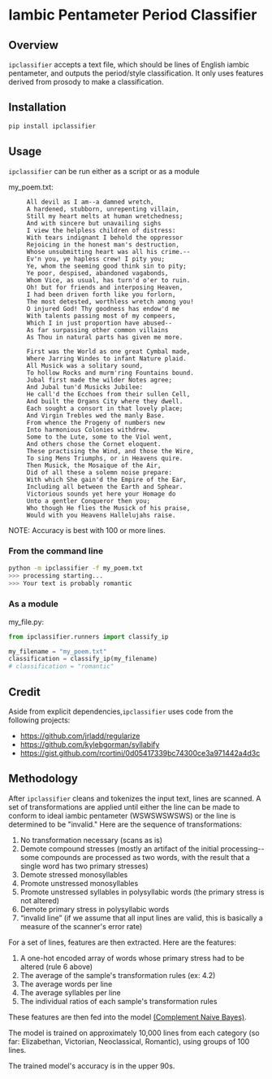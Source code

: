 # Iambic Pentameter Period Classifier

## Overview
`ipclassifier` accepts a text file, which should be lines of English iambic pentameter, and outputs the period/style classification.  It only uses features derived from prosody to make a classification.


## Installation
```bash
pip install ipclassifier
```

## Usage
`ipclassifier` can be run either as a script or as a module

my_poem.txt:
```text
     All devil as I am--a damned wretch,
     A hardened, stubborn, unrepenting villain,
     Still my heart melts at human wretchedness;
     And with sincere but unavailing sighs
     I view the helpless children of distress:
     With tears indignant I behold the oppressor
     Rejoicing in the honest man's destruction,
     Whose unsubmitting heart was all his crime.--
     Ev'n you, ye hapless crew! I pity you;
     Ye, whom the seeming good think sin to pity;
     Ye poor, despised, abandoned vagabonds,
     Whom Vice, as usual, has turn'd o'er to ruin.
     Oh! but for friends and interposing Heaven,
     I had been driven forth like you forlorn,
     The most detested, worthless wretch among you!
     O injured God! Thy goodness has endow'd me
     With talents passing most of my compeers,
     Which I in just proportion have abused--
     As far surpassing other common villains
     As Thou in natural parts has given me more.

     First was the World as one great Cymbal made,
     Where Jarring Windes to infant Nature plaid.
     All Musick was a solitary sound,
     To hollow Rocks and murm'ring Fountains bound.
     Jubal first made the wilder Notes agree;
     And Jubal tun'd Musicks Jubilee:
     He call'd the Ecchoes from their sullen Cell,
     And built the Organs City where they dwell.
     Each sought a consort in that lovely place;
     And Virgin Trebles wed the manly Base.
     From whence the Progeny of numbers new
     Into harmonious Colonies withdrew.
     Some to the Lute, some to the Viol went,
     And others chose the Cornet eloquent.
     These practising the Wind, and those the Wire,
     To sing Mens Triumphs, or in Heavens quire.
     Then Musick, the Mosaique of the Air,
     Did of all these a solemn noise prepare:
     With which She gain'd the Empire of the Ear,
     Including all between the Earth and Sphear.
     Victorious sounds yet here your Homage do
     Unto a gentler Conqueror then you;
     Who though He flies the Musick of his praise,
     Would with you Heavens Hallelujahs raise.
```
NOTE: Accuracy is best with 100 or more lines.

### From the command line
```bash
python -m ipclassifier -f my_poem.txt
>>> processing starting...
>>> Your text is probably romantic
```

### As a module

my_file.py:
```python
from ipclassifier.runners import classify_ip

my_filename = "my_poem.txt"
classification = classify_ip(my_filename)
# classification = "romantic"
```

## Credit
Aside from explicit dependencies,`ipclassifier` uses code from the following projects:
- https://github.com/jrladd/regularize
- https://github.com/kylebgorman/syllabify
- https://gist.github.com/rcortini/0d05417339bc74300ce3a971442a4d3c


## Methodology
After `ipclassifier` cleans and tokenizes the input text, lines are scanned.  A set of transformations are applied until either the line can be made to conform to ideal iambic pentameter (WSWSWSWSWS) or the line is determined to be "invalid."  Here are the sequence of transformations:

1. No transformation necessary (scans as is)
2. Demote compound stresses (mostly an artifact of the initial processing--some compounds are processed as two words, with the result that a single word has two primary stresses)
3. Demote stressed monosyllables
4. Promote unstressed monosyllables
5. Promote unstressed syllables in polysyllabic words (the primary stress is not altered)
6. Demote primary stress in polysyllabic words
7. “invalid line” (if we assume that all input lines are valid, this is basically a measure of the scanner's error rate) 

For a set of lines, features are then extracted.  Here are the features:
1. A one-hot encoded array of words whose primary stress had to be altered (rule 6 above)
2. The average of the sample's transformation rules (ex: 4.2)
3. The average words per line
4. The average syllables per line
5. The individual ratios of each sample's transformation rules

These features are then fed into the model [(Complement Naive Bayes)](https://scikit-learn.org/stable/modules/generated/sklearn.naive_bayes.ComplementNB.html).

The model is trained on approximately 10,000 lines from each category (so far: Elizabethan, Victorian, Neoclassical, Romantic), using groups of 100 lines.

The trained model's accuracy is in the upper 90s.
